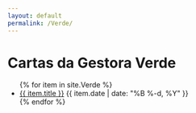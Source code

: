```yaml
---
layout: default
permalink: /Verde/
---
```


<h1>Cartas da Gestora Verde</h1>
<ul>
{% for item in site.Verde %}
  <li>
    <a href="{{ site.baseurl }}{{ item.url }}">{{ item.title }}</a>
<span>{{ item.date | date: "%B %-d, %Y" }}</span>
  </li>
{% endfor %}
</ul>



